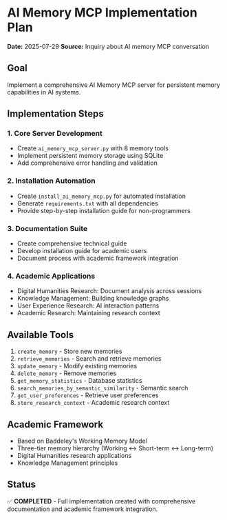 # AI Memory MCP Implementation Plan

**Date:** 2025-07-29
**Source:** Inquiry about AI memory MCP conversation

## Goal
Implement a comprehensive AI Memory MCP server for persistent memory capabilities in AI systems.

## Implementation Steps

### 1. Core Server Development
- Create `ai_memory_mcp_server.py` with 8 memory tools
- Implement persistent memory storage using SQLite
- Add comprehensive error handling and validation

### 2. Installation Automation
- Create `install_ai_memory_mcp.py` for automated installation
- Generate `requirements.txt` with all dependencies
- Provide step-by-step installation guide for non-programmers

### 3. Documentation Suite
- Create comprehensive technical guide
- Develop installation guide for academic users
- Document process with academic framework integration

### 4. Academic Applications
- Digital Humanities Research: Document analysis across sessions
- Knowledge Management: Building knowledge graphs
- User Experience Research: AI interaction patterns
- Academic Research: Maintaining research context

## Available Tools
1. `create_memory` - Store new memories
2. `retrieve_memories` - Search and retrieve memories
3. `update_memory` - Modify existing memories
4. `delete_memory` - Remove memories
5. `get_memory_statistics` - Database statistics
6. `search_memories_by_semantic_similarity` - Semantic search
7. `get_user_preferences` - Retrieve user preferences
8. `store_research_context` - Academic research context

## Academic Framework
- Based on Baddeley's Working Memory Model
- Three-tier memory hierarchy (Working ↔ Short-term ↔ Long-term)
- Digital Humanities research applications
- Knowledge Management principles

## Status
✅ **COMPLETED** - Full implementation created with comprehensive documentation and academic framework integration. 